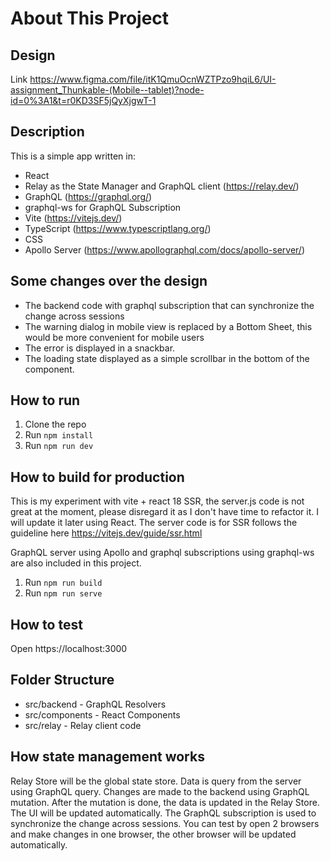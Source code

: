 # About This Project

## Design 
Link https://www.figma.com/file/itK1QmuOcnWZTPzo9hqiL6/UI-assignment_Thunkable-(Mobile--tablet)?node-id=0%3A1&t=r0KD3SF5jQyXjgwT-1


## Description

This is a simple app written in:

- React
- Relay as the State Manager and GraphQL client (https://relay.dev/)
- GraphQL (https://graphql.org/)
- graphql-ws for GraphQL Subscription
- Vite (https://vitejs.dev/)
- TypeScript (https://www.typescriptlang.org/)
- CSS
- Apollo Server (https://www.apollographql.com/docs/apollo-server/)

## Some changes over the design

- The backend code with graphql subscription that can synchronize the change across sessions
- The warning dialog in mobile view is replaced by a Bottom Sheet, this would be more convenient for mobile users
- The error is displayed in a snackbar.
- The loading state displayed as a simple scrollbar in the bottom of the component.

## How to run

1. Clone the repo
2. Run `npm install`
3. Run `npm run dev`

## How to build for production

This is my experiment with vite + react 18 SSR, the server.js code is not great at the moment, please disregard it as I
don't have time to refactor it. I will update it later using React. The server code is for SSR follows the guideline here https://vitejs.dev/guide/ssr.html

GraphQL server using Apollo and graphql subscriptions using graphql-ws are also included in this project.

1. Run `npm run build`
2. Run `npm run serve`

## How to test

Open https://localhost:3000

## Folder Structure

- src/backend - GraphQL Resolvers
- src/components - React Components
- src/relay - Relay client code

## How state management works

Relay Store will be the global state store. 
Data is query from the server using GraphQL query.
Changes are made to the backend using GraphQL mutation. After the mutation is done, the data is updated in the Relay Store.
The UI will be updated automatically.
The GraphQL subscription is used to synchronize the change across sessions. You can test by open 2 browsers and make changes in one browser, the other browser will be updated automatically.

